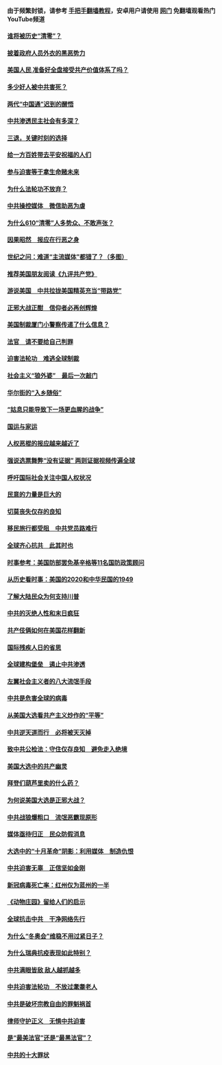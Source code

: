 #### 由于频繁封锁，请参考 [手把手翻墙教程](https://github.com/gfw-breaker/guides/wiki/)，安卓用户请使用 [网门](https://github.com/gfw-breaker/nogfw/blob/master/dl.md?t=01020900) 免翻墙观看热门YouTube频道 

#### [谁将被历史“清零”？](../pages/251/417485.md?t=01020900) 

#### [披着政府人员外衣的黑恶势力](../pages/251/417442.md?t=01020900) 

#### [美国人民 准备好全盘接受共产价值体系了吗？](../pages/251/417491.md?t=01020900) 

#### [多少好人被中共害死？](../pages/251/417144.md?t=01020900) 

#### [两代“中国通”迟到的醒悟](../pages/251/417064.md?t=01020900) 

#### [中共渗透民主社会有多深？](../pages/251/417063.md?t=01020900) 

#### [三退，关键时刻的选择](../pages/251/416969.md?t=01020900) 

#### [给一方百姓带去平安祝福的人们](../pages/251/416941.md?t=01020900) 

#### [参与迫害等于拿生命赌未来](../pages/251/416856.md?t=01020900) 

#### [为什么法轮功不放弃？](../pages/251/416864.md?t=01020900) 

#### [中共操控媒体　微信助恶为虐](../pages/251/416724.md?t=01020900) 

#### [为什么610“清零”人多势众、不敢声张？](../pages/251/416632.md?t=01020900) 

#### [因果昭然　报应在行恶之身](../pages/251/416582.md?t=01020900) 

#### [世纪之问：难道“主流媒体”都错了？（多图）](../pages/251/416571.md?t=01020900) 

#### [推荐美国朋友阅读《九评共产党》](../pages/251/416510.md?t=01020900) 

#### [游说美国　中共拉拢美国精英充当“带路党”](../pages/251/416529.md?t=01020900) 

#### [正邪大战正酣　信仰者必再创辉煌](../pages/251/416433.md?t=01020900) 

#### [美国制裁厦门小警察传递了什么信息？](../pages/251/416432.md?t=01020900) 

#### [法官　请不要给自己判罪](../pages/251/416379.md?t=01020900) 

#### [迫害法轮功　难逃全球制裁](../pages/251/416380.md?t=01020900) 

#### [社会主义“狼外婆”　最后一次敲门](../pages/251/416394.md?t=01020900) 

#### [华尔街的“入乡随俗”](../pages/251/416395.md?t=01020900) 

#### [“姑息只能导致下一场更血腥的战争”](../pages/251/416223.md?t=01020900) 

#### [国运与家运](../pages/251/416224.md?t=01020900) 

#### [人权恶棍的报应越来越近了](../pages/251/416276.md?t=01020900) 

#### [强说选票舞弊“没有证据” 两则证据视频传遍全球](../pages/251/416227.md?t=01020900) 

#### [呼吁国际社会关注中国人权状况](../pages/251/416135.md?t=01020900) 

#### [民意的力量是巨大的](../pages/251/416222.md?t=01020900) 

#### [切莫丧失仅存的良知](../pages/251/416134.md?t=01020900) 

#### [移民旅行都受阻　中共党员路难行](../pages/251/416033.md?t=01020900) 

#### [全球齐心抗共　此其时也](../pages/251/415989.md?t=01020900) 

#### [时事参考：美国防部罢免基辛格等11名国防政策顾问](../pages/251/415970.md?t=01020900) 

#### [从历史看时事：美国的2020和中华民国的1949](../pages/251/415949.md?t=01020900) 

#### [了解大陆民众为何支持川普](../pages/251/415950.md?t=01020900) 

#### [中共的灭绝人性和末日疯狂](../pages/251/415944.md?t=01020900) 

#### [共产伎俩如何在美国花样翻新](../pages/251/415908.md?t=01020900) 

#### [国际残疾人日的省思](../pages/251/415849.md?t=01020900) 

#### [全球建构堡垒　遏止中共渗透](../pages/251/415850.md?t=01020900) 

#### [左翼社会主义者的八大流氓手段](../pages/251/415802.md?t=01020900) 

#### [中共是危害全球的病毒](../pages/251/415569.md?t=01020900) 

#### [从美国大选看共产主义炒作的“平等”](../pages/251/415654.md?t=01020900) 

#### [中共逆天道而行　必将被天灭掉](../pages/251/415626.md?t=01020900) 

#### [致中共公检法：守住仅存良知　避免走入绝境](../pages/251/415627.md?t=01020900) 

#### [美国大选中的共产幽灵](../pages/251/415618.md?t=01020900) 

#### [拜登们葫芦里卖的什么药？](../pages/251/415531.md?t=01020900) 

#### [为何说美国大选是正邪大战？](../pages/251/415530.md?t=01020900) 

#### [中共战狼爆粗口　流氓恶霸现原形](../pages/251/415426.md?t=01020900) 

#### [媒体亟待归正　民众防假消息](../pages/251/415402.md?t=01020900) 

#### [大选中的“十月革命”阴影：利用媒体　制造仇恨](../pages/251/415334.md?t=01020900) 

#### [中共迫害无辜　正信坚如金刚](../pages/251/415307.md?t=01020900) 

#### [新冠病毒死亡率：红州仅为蓝州的一半](../pages/251/415164.md?t=01020900) 

#### [《动物庄园》留给人们的启示](../pages/251/415178.md?t=01020900) 

#### [全球抗击中共　干净网络先行](../pages/251/415096.md?t=01020900) 

#### [为什么“冬奥会”维稳不用过紧日子？](../pages/251/414949.md?t=01020900) 

#### [为什么瑞典抗疫表现如此特别？](../pages/251/414950.md?t=01020900) 

#### [中共满眼皆敌 敌人越抓越多](../pages/251/415053.md?t=01020900) 

#### [中共迫害法轮功　不放过耄耋老人](../pages/251/414994.md?t=01020900) 

#### [中共是破坏宗教自由的罪魁祸首](../pages/251/414901.md?t=01020900) 

#### [律师守护正义　无惧中共迫害](../pages/251/414900.md?t=01020900) 

#### [是“最美法官”还是“最黑法官”？](../pages/251/414885.md?t=01020900) 

#### [中共的十大罪状](../pages/251/414772.md?t=01020900) 

